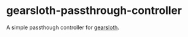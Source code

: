 # gearsloth-passthrough-controller

A simple passthough controller for
[gearsloth](https://github.com/meetings/gearsloth).
